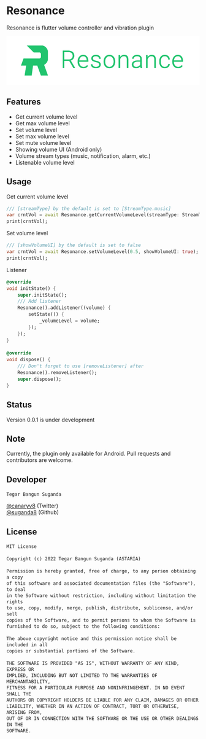 Resonance
====
Resonance is flutter volume controller and vibration plugin

![](static/resonance.png)

Features
-----
- Get current volume level
- Get max volume level
- Set volume level
- Set max volume level
- Set mute volume level
- Showing volume UI (Android only)
- Volume stream types (music, notification, alarm, etc.)
- Listenable volume level

Usage
-----

Get current volume level

```dart
/// [streamType] by the default is set to [StreamType.music]
var crntVol = await Resonance.getCurrentVolumeLevel(streamType: StreamType.alarm);
print(crntVol);
```

Set volume level

```dart
/// [showVolumeUI] by the default is set to false
var crntVol = await Resonance.setVolumeLevel(0.5, showVolumeUI: true);
print(crntVol);
```

Listener

```dart
@override
void initState() {
    super.initState();
    /// Add listener
    Resonance().addListener((volume) {
        setState(() {
            _volumeLevel = volume;
        });
    });
}

@override
void dispose() {
    /// Don't forget to use [removeListener] after
    Resonance().removeListener();
    super.dispose();
}
```

Status
------
Version 0.0.1 is under development

Note
------
Currently, the plugin only available for Android.
Pull requests and contributors are welcome.

Developer
------
```
Tegar Bangun Suganda
```

[@canaryv8][2] (Twitter)\
[@suganda8][3] (Github)

License
-------
```
MIT License

Copyright (c) 2022 Tegar Bangun Suganda (ASTARIA)

Permission is hereby granted, free of charge, to any person obtaining a copy
of this software and associated documentation files (the "Software"), to deal
in the Software without restriction, including without limitation the rights
to use, copy, modify, merge, publish, distribute, sublicense, and/or sell
copies of the Software, and to permit persons to whom the Software is
furnished to do so, subject to the following conditions:

The above copyright notice and this permission notice shall be included in all
copies or substantial portions of the Software.

THE SOFTWARE IS PROVIDED "AS IS", WITHOUT WARRANTY OF ANY KIND, EXPRESS OR
IMPLIED, INCLUDING BUT NOT LIMITED TO THE WARRANTIES OF MERCHANTABILITY,
FITNESS FOR A PARTICULAR PURPOSE AND NONINFRINGEMENT. IN NO EVENT SHALL THE
AUTHORS OR COPYRIGHT HOLDERS BE LIABLE FOR ANY CLAIM, DAMAGES OR OTHER
LIABILITY, WHETHER IN AN ACTION OF CONTRACT, TORT OR OTHERWISE, ARISING FROM,
OUT OF OR IN CONNECTION WITH THE SOFTWARE OR THE USE OR OTHER DEALINGS IN THE
SOFTWARE.
```

[2]: https://twitter.com/canaryv8
[3]: https://github.com/suganda8